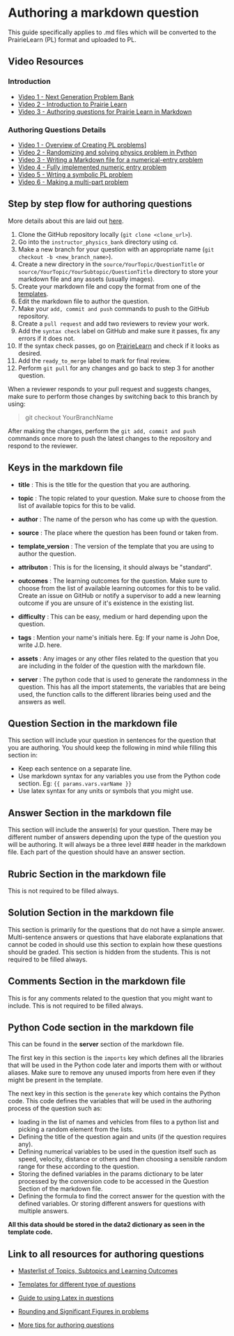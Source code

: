 # Authoring a markdown question

This guide specifically applies to .md files which will be converted to the PrairieLearn (PL) format and uploaded to PL.

## Video Resources

### Introduction

- [Video 1 - Next Generation Problem Bank](https://vimeo.com/559780900)
- [Video 2 - Introduction to Prairie Learn](https://vimeo.com/554493760)
- [Video 3 - Authoring questions for Prairie Learn in Markdown](https://vimeo.com/554494220)

### Authoring Questions Details

- [Video 1 - Overview of Creating PL problems](https://www.youtube.com/watch?v=hFYwxmLDORw&list=PLfhjdV-pwMOa7HeYtI4Qd9QRMPfv77Wamz)]
- [Video 2 - Randomizing and solving physics problem in Python](https://www.youtube.com/watch?v=CCnc7bspuZg&list=PLfhjdV-pwMOa7HeYtI4Qd9QRMPfv77Wam&index=2)
- [Video 3 - Writing a Markdown file for a numerical-entry problem](https://www.youtube.com/watch?v=ZoZYZlmvh_Y&list=PLfhjdV-pwMOa7HeYtI4Qd9QRMPfv77Wam&index=3)
- [Video 4 - Fully implemented numeric entry problem](https://www.youtube.com/watch?v=ujCbACEbizA&list=PLfhjdV-pwMOa7HeYtI4Qd9QRMPfv77Wam&index=4)
- [Video 5 - Wrting a symbolic PL problem](https://www.youtube.com/watch?v=P0sK1WS2p98&list=PLfhjdV-pwMOa7HeYtI4Qd9QRMPfv77Wam&index=5)
- [Video 6 - Making a multi-part problem](https://www.youtube.com/watch?v=ftPXBcMCROc&list=PLfhjdV-pwMOa7HeYtI4Qd9QRMPfv77Wam&index=6)

## Step by step flow for authoring questions

More details about this are laid out [here](authoring_questions).

1. Clone the GitHub repository locally (`git clone <clone_url>`).
2. Go into the `instructor_physics_bank` directory using `cd`.
3. Make a new branch for your question with an appropriate name (`git checkout -b <new_branch_name>`).
4. Create a new directory in the `source/YourTopic/QuestionTitle` or `source/YourTopic/YourSubtopic/QuestionTitle` directory to store your markdown file and any assets (usually images).
5. Create your markdown file and copy the format from one of the [templates](https://github.com/open-resources/instructor_physics_bank/tree/main/templates).
6. Edit the markdown file to author the question.
7. Make your `add, commit and push` commands to push to the GitHub repository.
8. Create a `pull request` and add two reviewers to review your work.
9. Add the `syntax check` label on GitHub and make sure it passes, fix any errors if it does not.
10. If the syntax check passes, go on [PrairieLearn](https://ca.prairielearn.org/pl/course_instance/2320/instructor/course_admin/questions) and check if it looks as desired.
11. Add the `ready_to_merge` label to mark for final review.
12. Perform `git pull` for any changes and go back to step 3 for another question.

When a reviewer responds to your pull request and suggests changes, make sure to perform those changes by switching back to this branch by using:

> git checkout YourBranchName

After making the changes, perform the `git add, commit and push` commands once more to push the latest changes to the repository and respond to the reviewer.

## Keys in the markdown file

- **title** : This is the title for the question that you are authoring.

- **topic** : The topic related to your question. Make sure to choose from the list of available topics for this to be valid.

- **author** :  The name of the person who has come up with the question.

- **source** : The place where the question has been found or taken from.

- **template_version** : The version of the template that you are using to author the question.

- **attributon** : This is for the licensing, it should always be "standard".

- **outcomes** : The learning outcomes for the question. Make sure to choose from the list of available learning outcomes for this to be valid. Create an issue on GitHub or notify a supervisor to add a new learning outcome if you are unsure of it's existence in the existing list.

- **difficulty** : This can be easy, medium or hard depending upon the question.

- **tags** : Mention your name's initials here. Eg: If your name is John Doe, write J.D. here. 

- **assets** : Any images or any other files related to the question that you are including in the folder of the question with the markdown file.

- **server** : The python code that is used to generate the randomness in the question. This has all the import statements, the variables that are being used, the function calls to the different libraries being used and the answers as well.

## Question Section in the markdown file

This section will include your question in sentences for the question that you are authoring.
You should keep the following in mind while filling this section in:

- Keep each sentence on a separate line.
- Use markdown syntax for any variables you use from the Python code section. Eg: `{{ params.vars.varName }}`
- Use latex syntax for any units or symbols that you might use.

## Answer Section in the markdown file

This section will include the answer(s) for your question.
There may be different number of answers depending upon the type of the question you will be authoring.
It will always be a three level ### header in the markdown file.
Each part of the question should have an answer section.

## Rubric Section in the markdown file


This is not required to be filled always.

## Solution Section in the markdown file

This section is primarily for the questions that do not have a simple answer.
Multi-sentence answers or questions that have elaborate explanations that cannot be coded in should use this section to explain how these questions should be graded.
This section is hidden from the students.
This is not required to be filled always.

## Comments Section in the markdown file

This is for any comments related to the question that you might want to include.
This is not required to be filled always.

## Python Code section in the markdown file

This can be found in the **server** section of the markdown file.

The first key in this section is the `imports` key which defines all the libraries that will be used in the Python code later and imports them with or without aliases. Make sure to remove any unused imports from here even if they might be present in the template.

The next key in this section is the `generate` key which contains the Python code.
This code defines the variables that will be used in the authoring process of the question such as:

- loading in the list of names and vehicles from files to a python list and picking a random element from the lists.
- Defining the title of the question again and units (if the question requires any).
- Defining numerical variables to be used in the question itself such as speed, velocity, distance or others and then choosing a sensible random range for these according to the question.
- Storing the defined variables in the params dictionary to be later processed by the conversion code to be accessed in the Question Section of the markdown file.
- Defining the formula to find the correct answer for the question with the defined variables. Or storing different answers for questions with multiple answers.

**All this data should be stored in the data2 dictionary as seen in the template code.**

## Link to all resources for authoring questions

- [Masterlist of Topics, Subtopics and Learning Outcomes](https://github.com/open-resources/learning_outcomes/blob/main/Masterlist.csv)

- [Templates for different type of questions](https://github.com/open-resources/instructor_physics_bank/tree/main/templates)

- [Guide to using Latex in questions](https://firas.moosvi.com/oer/physicsbank/docs/latex.html)

- [Rounding and Significant Figures in problems](https://firas.moosvi.com/oer/physicsbank/docs/rounding.html)

- [More tips for authoring questions](https://firas.moosvi.com/oer/physicsbank/docs/tips.html)
